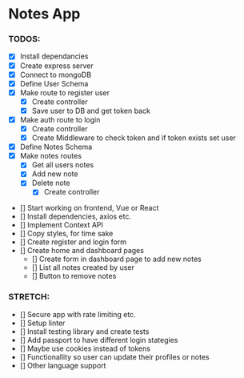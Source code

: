 # Notes App

### TODOS:

- [x] Install dependancies
- [x] Create express server
- [x] Connect to mongoDB
- [x] Define User Schema
- [x] Make route to register user
  - [x] Create controller
  - [x] Save user to DB and get token back
- [x] Make auth route to login
  - [x] Create controller
  - [x] Create Middleware to check token and if token exists set user
- [x] Define Notes Schema
- [x] Make notes routes
  - [x] Get all users notes
  - [x] Add new note
  - [x] Delete note
    - [x] Create controller
- [] Start working on frontend, Vue or React
- [] Install dependencies, axios etc.
- [] Implement Context API
- [] Copy styles, for time sake
- [] Create register and login form
- [] Create home and dashboard pages
  - [] Create form in dashboard page to add new notes
  - [] List all notes created by user
  - [] Button to remove notes

### STRETCH:

- [] Secure app with rate limiting etc.
- [] Setup linter
- [] Install testing library and create tests
- [] Add passport to have different login stategies
- [] Maybe use cookies instead of tokens
- [] Functionallity so user can update their profiles or notes
- [] Other language support
